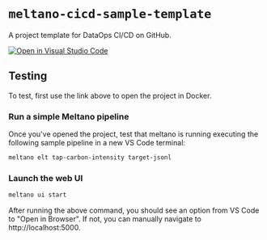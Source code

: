 # `meltano-cicd-sample-template`

A project template for DataOps CI/CD on GitHub.

[![Open in Visual Studio Code](https://open.vscode.dev/badges/open-in-vscode.svg)](https://open.vscode.dev/meltano/meltano-cicd-lab-template)

## Testing

To test, first use the link above to open the project in Docker.

### Run a simple Meltano pipeline

Once you've opened the project, test that meltano is running executing the following sample pipeline
in a new VS Code terminal:

```bash
meltano elt tap-carbon-intensity target-jsonl 
```

### Launch the web UI

```bash
meltano ui start 
```

After running the above command, you should see an option from VS Code to "Open in Browser". If not, you can manually navigate to http://localhost:5000.
